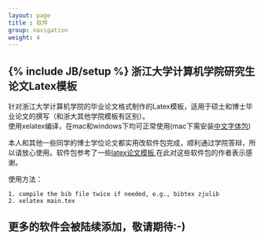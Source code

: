 ```yaml
---
layout: page
title : 软件
group: navigation
weight: 4
---
```

{% include JB/setup %}
浙江大学计算机学院研究生论文Latex模板 
---
针对浙江大学计算机学院的毕业论文格式制作的Latex模板，适用于硕士和博士毕业论文的撰写（和浙大其他学院模板有区别）。   
使用xelatex编译，在mac和windows下均可正常使用(mac下需安装[中文字体包](http://linux-wiki.cn/wiki/zh-hans/LaTeX%E4%B8%AD%E6%96%87%E6%8E%92%E7%89%88%EF%BC%88%E4%BD%BF%E7%94%A8XeTeX%EF%BC%89 "中文字体包"))
    
本人和其他一些同学的博士学位论文都实用改软件包完成，顺利通过学院答辩，所以请放心使用。软件包参考了一些[latex论文模板](https://code.google.com/p/zjuthesistex/),在此对这些软件包的作者表示感谢。

使用方法：

	1. compile the bib file twice if needed, e.g., bibtex zjulib
	2. xelatex main.tex

更多的软件会被陆续添加，敬请期待:-)
---
